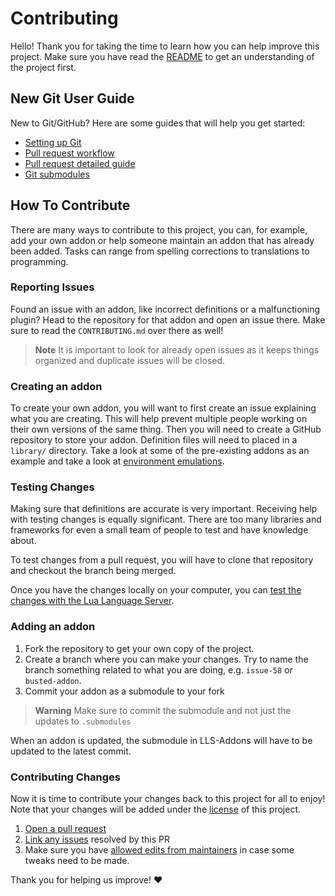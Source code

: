 
# Contributing
Hello! Thank you for taking the time to learn how you can help improve this project. Make sure you have read the [README](README.md) to get an understanding of the project first.


## New Git User Guide
New to Git/GitHub? Here are some guides that will help you get started:

- [Setting up Git](https://docs.github.com/en/get-started/quickstart/set-up-git)
- [Pull request workflow](https://docs.github.com/en/get-started/quickstart/github-flow)
- [Pull request detailed guide](https://docs.github.com/en/pull-requests/collaborating-with-pull-requests/getting-started/about-collaborative-development-models)
- [Git submodules](https://www.atlassian.com/git/tutorials/git-submodule)


## How To Contribute
There are many ways to contribute to this project, you can, for example, add your own addon or help someone maintain an addon that has already been added. Tasks can range from spelling corrections to translations to programming.


### Reporting Issues
Found an issue with an addon, like incorrect definitions or a malfunctioning plugin? Head to the repository for that addon and open an issue there. Make sure to read the `CONTRIBUTING.md` over there as well!

> **Note**
> It is important to look for already open issues as it keeps things organized and duplicate issues will be closed.


### Creating an addon
To create your own addon, you will want to first create an issue explaining what you are creating. This will help prevent multiple people working on their own versions of the same thing. Then you will need to create a GitHub repository to store your addon. Definition files will need to placed in a `library/` directory. Take a look at some of the pre-existing addons as an example and take a look at [environment emulations][environment-emulation-wiki].


### Testing Changes
Making sure that definitions are accurate is very important. Receiving help with testing changes is equally significant. There are too many libraries and frameworks for even a small team of people to test and have knowledge about.

To test changes from a pull request, you will have to clone that repository and checkout the branch being merged.

Once you have the changes locally on your computer, you can [test the changes with the Lua Language Server](https://github.com/sumneko/lua-language-server/wiki/Libraries#link-to-workspace).

### Adding an addon
1. Fork the repository to get your own copy of the project.
2. Create a branch where you can make your changes. Try to name the branch something related to what you are doing, e.g. `issue-58` or `busted-addon`.
3. Commit your addon as a submodule to your fork
> **Warning**
> Make sure to commit the submodule and not just the updates to `.submodules`

When an addon is updated, the submodule in LLS-Addons will have to be updated to the latest commit.


### Contributing Changes
Now it is time to contribute your changes back to this project for all to enjoy! Note that your changes will be added under the [license](LICENSE) of this project.

1. [Open a pull request](https://github.com/carsakiller/LLS-Addons/pulls)
2. [Link any issues](https://docs.github.com/en/issues/tracking-your-work-with-issues/linking-a-pull-request-to-an-issue) resolved by this PR
3. Make sure you have [allowed edits from maintainers](https://docs.github.com/en/pull-requests/collaborating-with-pull-requests/working-with-forks/allowing-changes-to-a-pull-request-branch-created-from-a-fork) in case some tweaks need to be made.

Thank you for helping us improve! ❤️

[environment-emulation-wiki]: https://github.com/sumneko/lua-language-server/wiki/Libraries#environment-emulation
